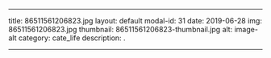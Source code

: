 
---
title: 86511561206823.jpg
layout: default
modal-id: 31
date: 2019-06-28
img: 86511561206823.jpg
thumbnail: 86511561206823-thumbnail.jpg
alt: image-alt
category: cate_life
description: .

---
